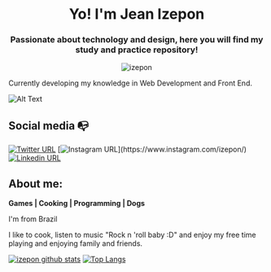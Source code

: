 <h1 align="center">Yo! I'm Jean Izepon</h1>
<h3 align="center">
Passionate about technology and design, here you will find my study and practice repository!</h3>

<p align="center"> <img src="https://komarev.com/ghpvc/?username=izepon&label=Profile%20views&color=0e75b6&style=flat" alt="izepon" /> </p>

Currently developing my knowledge in Web Development and Front End.

![Alt Text](https://i.pinimg.com/originals/bc/1c/5c/bc1c5caa5be55e8a602fd5ec390e8fd0.gif)

## Social media :mailbox_with_no_mail:

[![Twitter URL](https://img.shields.io/twitter/url?color=%231DA1F2&label=follow&logo=twitter&logoColor=%231DA1F2&style=flat-square&url=https%3A%2F%2Fwww.reddit.com%2Fuser%2FFatChicken277)](https://twitter.com/izepon)
[![Instagram URL](https://img.shields.io/twitter/url?color=%23fb3958&label=follow&logo=instagram&logoColor=%23fb3958&style=flat-square&url=https%3A%2F%2Fwww.instagram.com%2Falejorc_)](https://www.instagram.com/izepon/)
[![Linkedin URL](https://img.shields.io/twitter/url?color=%230072b1&label=connect&logo=linkedin&logoColor=%230072b1&style=flat-square&url=https%3A%2F%2Fwww.linkedin.com%2Fin%2Falejandro-ramirez-ciceros%2F)](https://www.linkedin.com/in/jean-izepon/)

## About me: 

**Games | Cooking | Programming | Dogs**

I'm from Brazil

I like to cook, listen to music "Rock n 'roll baby :D" and enjoy my free time playing and enjoying family and friends.

[![izepon github stats](https://github-readme-stats.vercel.app/api?username=izepon)](https://github.com/izepon)
[![Top Langs](https://github-readme-stats.vercel.app/api/top-langs/?username=izepon&layout=compact)](https://github.com/izepon)
